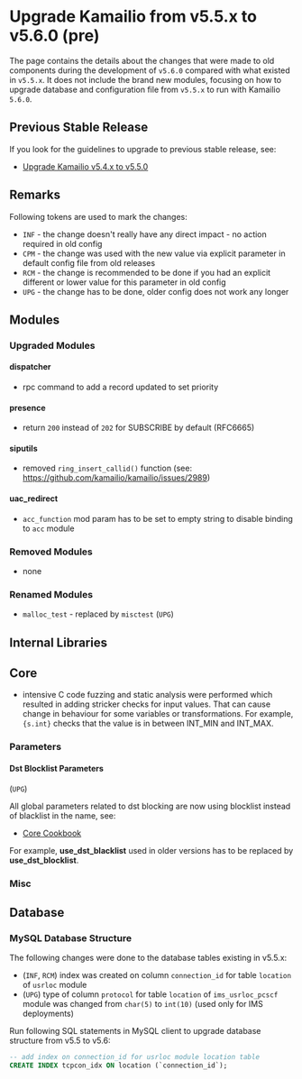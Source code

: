 # Upgrade Kamailio from v5.5.x to v5.6.0 (pre)

The page contains the details about the changes that were made to old
components during the development of `v5.6.0` compared with what existed
in `v5.5.x`. It does not include the brand new modules, focusing on how to
upgrade database and configuration file from `v5.5.x` to run with Kamailio
`5.6.0`.

## Previous Stable Release

If you look for the guidelines to upgrade to previous stable release,
see:

-   [Upgrade Kamailio v5.4.x to v5.5.0](5.4.x-to-5.5.0.md)

## Remarks

Following tokens are used to mark the changes:

-   `INF` - the change doesn't really have any direct impact - no action
    required in old config
-   `CPM` - the change was used with the new value via explicit parameter
    in default config file from old releases
-   `RCM` - the change is recommended to be done if you had an explicit
    different or lower value for this parameter in old config
-   `UPG` - the change has to be done, older config does not work any
    longer

## Modules

### Upgraded Modules

#### dispatcher

  - rpc command to add a record updated to set priority

#### presence

  - return `200` instead of `202` for SUBSCRIBE by default (RFC6665)

#### siputils

  - removed `ring_insert_callid()` function (see: https://github.com/kamailio/kamailio/issues/2989)

#### uac_redirect

  - `acc_function` mod param has to be set to empty string to disable binding to `acc` module

### Removed Modules

-   none

### Renamed Modules

-   `malloc_test` - replaced by `misctest` (`UPG`)

## Internal Libraries

## Core

- intensive C code fuzzing and static analysis were performed which resulted in
adding stricker checks for input values. That can cause change in behaviour
for some variables or transformations. For example, `{s.int}` checks that
the value is in between INT_MIN and INT_MAX.

### Parameters

#### Dst Blocklist Parameters

(`UPG`)

All global parameters related to dst blocking are now using blocklist
instead of blacklist in the name, see:

-   [Core Cookbook](../../cookbooks/5.6.x/core.md#blocklist_parameters)

For example, **use_dst_blacklist** used in older versions has to be
replaced by **use_dst_blocklist**.

### Misc

## Database

### MySQL Database Structure

The following changes were done to the database tables existing in v5.5.x:

- (`INF`, `RCM`) index was created on column `connection_id` for table `location` of `usrloc` module
- (`UPG`) type of column `protocol` for table `location` of `ims_usrloc_pcscf` module was changed from `char(5)` to `int(10)` (used only for IMS deployments)

Run following SQL statements in MySQL client to upgrade database
structure from v5.5 to v5.6:

``` sql
-- add index on connection_id for usrloc module location table
CREATE INDEX tcpcon_idx ON location (`connection_id`);
```
